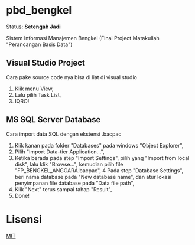 # pbd_bengkel
Status: **Setengah Jadi**

Sistem Informasi Manajemen Bengkel (Final Project Matakuliah "Perancangan Basis Data")

## Visual Studio Project
Cara pake source code nya bisa di liat di visual studio
1. Klik menu View,
2. Lalu pilih Task List,
3. IQRO!

## MS SQL Server Database
Cara import data SQL dengan ekstensi .bacpac
1. Klik kanan pada folder "Databases" pada windows "Object Explorer",
2. Pilih "Import Data-tier Application...",
3. Ketika berada pada step "Import Settings", pilih yang "Import from local disk", lalu klik "Browse...", kemudian pilih file "FP_BENGKEL_ANGGARA.bacpac",
4  Pada step "Database Settings", beri nama database pada "New database name", dan atur lokasi penyimpanan file database pada "Data file path",
5. Klik "Next" terus sampai tahap "Result",
6. Done!

# Lisensi
[MIT](https://github.com/anggaranothing/pbd_bengkel/blob/master/LICENSE)